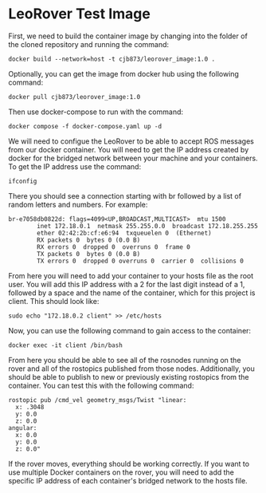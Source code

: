 # LeoRover Test Image
First, we need to build the container image by changing into the folder of the cloned repository and running the command:

```
docker build --network=host -t cjb873/leorover_image:1.0 .
```

Optionally, you can get the image from docker hub using the following command: 

```
docker pull cjb873/leorover_image:1.0
```

Then use docker-compose to run with the command:

```
docker compose -f docker-compose.yaml up -d
```

We will need to configue the LeoRover to be able to accept ROS messages from our docker container. You will need to get the IP address created by docker for the bridged network between your machine and your containers. To get the IP address use the command:

```
ifconfig
```

There you should see a connection starting with br followed by a list of random letters and numbers. For example:

```
br-e7058db0822d: flags=4099<UP,BROADCAST,MULTICAST>  mtu 1500
        inet 172.18.0.1  netmask 255.255.0.0  broadcast 172.18.255.255
        ether 02:42:2b:cf:e6:94  txqueuelen 0  (Ethernet)
        RX packets 0  bytes 0 (0.0 B)
        RX errors 0  dropped 0  overruns 0  frame 0
        TX packets 0  bytes 0 (0.0 B)
        TX errors 0  dropped 0 overruns 0  carrier 0  collisions 0
 ```

From here you will need to add your container to your hosts file as the root user. You will add this IP address with a 2 for the last digit instead of a 1, followed by a space and the name of the container, which for this project is client. This should look like:

```
sudo echo "172.18.0.2 client" >> /etc/hosts
```

Now, you can use the following command to gain access to the container:
```
docker exec -it client /bin/bash
```
From here you should be able to see all of the rosnodes running on the rover and all of the rostopics published from those nodes. Additionally, you should be able to publish to new or previously existing rostopics from the container. You can test this with the following command:
```
rostopic pub /cmd_vel geometry_msgs/Twist "linear:
  x: .3048
  y: 0.0
  z: 0.0
angular:
  x: 0.0
  y: 0.0
  z: 0.0"
```
If the rover moves, everything should be working correctly. If you want to use multiple Docker containers on the rover, you will need to add the specific IP address of each container's bridged network to the hosts file.
